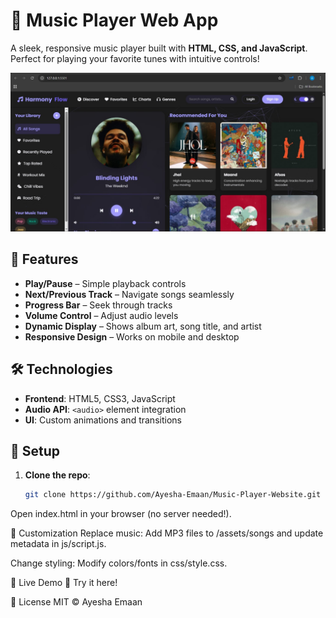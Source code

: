 # 🎵 Music Player Web App  

A sleek, responsive music player built with **HTML, CSS, and JavaScript**. Perfect for playing your favorite tunes with intuitive controls!  

![Music Player Screenshot](SS.jpg)   

## 🎯 Features  
- **Play/Pause** – Simple playback controls  
- **Next/Previous Track** – Navigate songs seamlessly  
- **Progress Bar** – Seek through tracks  
- **Volume Control** – Adjust audio levels  
- **Dynamic Display** – Shows album art, song title, and artist  
- **Responsive Design** – Works on mobile and desktop  

## 🛠️ Technologies  
- **Frontend**: HTML5, CSS3, JavaScript  
- **Audio API**: `<audio>` element integration  
- **UI**: Custom animations and transitions  

## 🚀 Setup  
1. **Clone the repo**:  
   ```bash  
   git clone https://github.com/Ayesha-Emaan/Music-Player-Website.git  
Open index.html in your browser (no server needed!).

🎨 Customization
Replace music: Add MP3 files to /assets/songs and update metadata in js/script.js.

Change styling: Modify colors/fonts in css/style.css.

🌟 Live Demo
🔗 Try it here! 

📝 License
MIT © Ayesha Emaan
